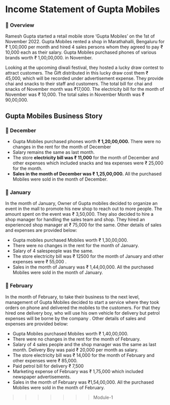 # **Income Statement of Gupta Mobiles**



### 🔰 **Overview**

Ramesh Gupta started a retail mobile store ‘Gupta Mobiles’ on the 1st of November 2022. Gupta Mobiles rented a shop in Marathahalli, Bengaluru for ₹ 1,00,000 per month and hired 4 sales persons whom they agreed to pay ₹ 10,000 each as their salary. Gupta Mobiles purchased phones of various brands worth ₹ 1,00,00,000. in November. 

Looking at the upcoming diwali festival, they hosted a lucky draw contest to attract customers. The Gift distributed in this lucky draw cost them ₹ 45,000, which will be recorded under advertisement expense. They provide chai and snacks to their staff and customers. The total bill for chai and snacks of November month was ₹17,000. The electricity bill for the month of November was ₹ 10,000. The total sales in November Month was  ₹ 90,00,000.  

## **Gupta Mobiles Business Story**

### 🔰 **December**
- Gupta Mobiles purchased phones worth **₹ 1,20,00,000.** There were no changes in the rent for the month of December
- Salary remains the same as last month.
- The store **electricity bill was ₹ 11,000** for the month of December and other expenses which included snacks and tea expenses were  ₹ 25,000 for the month.
- **Sales in the month of December was ₹ 1,25,00,000.** All the purchased Mobiles were sold in the month of December.

### 🔰 **January**
In the month of January, Owner of Gupta mobiles decided to organize an event in the mall to promote his new shop to reach out to more people. The amount spent on the event was ₹ 3,50,000. They also decided to hire a shop manager for handling the sales team and shop. They hired an experienced shop manager at ₹ 75,000 for the same. Other details of sales and expenses are provided below:

- Gupta mobiles purchased Mobiles worth ₹ 1,30,00,000. 
- There were no changes in the rent for the month of January.
- Salary of 4 salespeople was the same. 
- The store electricity bill was ₹ 12500 for the month of January  and other expenses were ₹ 55,000 .
- Sales in the month of January was ₹ 1,44,00,000. All the purchased Mobiles were sold in the month of January.


### 🔰 **February**
In the month of February, to take their business to the next level, management of Gupta Mobiles decided to start a service where they took orders on phone and delivered the mobiles to the customers. For that they hired one delivery boy, who will use his own vehicle for delivery but petrol expenses will be borne by the company . Other details of sales and expenses are provided below:

- Gupta Mobiles purchased Mobiles worth ₹ 1,40,00,000.
- There were no changes in the rent for the month of February.
- Salary of 4 sales people and the shop manager  was the same as last month. Delivery Boy was paid ₹ 20,000 per month as salary.
- The store electricity bill was ₹ 14,000 for the month of February and other expenses were ₹ 85,000.
- Paid petrol bill for delivery ₹ 7,500
- Marketing expense of February was ₹ 1,75,000 which included newspaper advertisements.
- Sales in the month of February was ₹1,54,00,000. All the purchased Mobiles were sold in the month of February.
>>>>>>> Module-1
